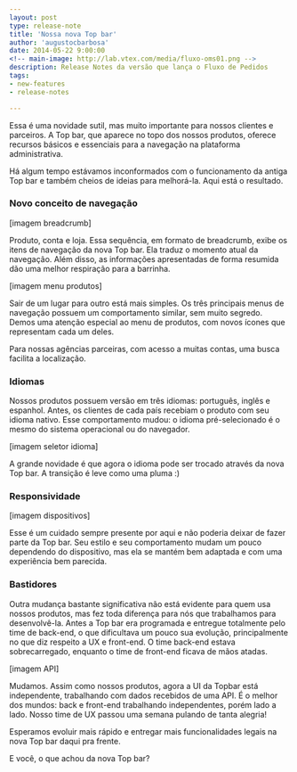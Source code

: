 ```yaml
---
layout: post
type: release-note
title: 'Nossa nova Top bar'
author: 'augustocbarbosa'
date: 2014-05-22 9:00:00
<!-- main-image: http://lab.vtex.com/media/fluxo-oms01.png -->
description: Release Notes da versão que lança o Fluxo de Pedidos
tags: 
- new-features
- release-notes

---
```


Essa é uma novidade sutil, mas muito importante para nossos clientes e parceiros. A Top bar, que aparece no topo dos nossos produtos,  oferece recursos básicos e essenciais para a navegação na plataforma administrativa.

Há algum tempo estávamos inconformados com o funcionamento da antiga Top bar e também cheios de ideias para melhorá-la. Aqui está o resultado.


### Novo conceito de navegação

[imagem breadcrumb]

Produto, conta e loja. Essa sequência, em formato de breadcrumb,  exibe os itens de navegação da nova Top bar. Ela  traduz o momento atual da navegação. Além disso, as informações apresentadas de forma resumida dão uma melhor respiração para a barrinha.

[imagem menu produtos]

Sair de um lugar para outro está mais simples. Os três principais menus de navegação possuem um comportamento similar, sem muito segredo. Demos uma atenção especial ao menu de produtos, com novos ícones que representam cada um deles.

Para nossas agências parceiras, com acesso a muitas contas, uma busca facilita a localização.


### Idiomas

Nossos produtos possuem versão em três idiomas: português, inglês e espanhol. Antes, os clientes de cada país recebiam o produto com seu idioma nativo. Esse comportamento mudou: o idioma pré-selecionado é o mesmo do sistema operacional ou do navegador.

[imagem seletor idioma]

A grande novidade é que agora o idioma pode ser trocado através da nova Top bar. A transição é leve como uma pluma :)

### Responsividade

[imagem dispositivos]

Esse é um cuidado sempre presente por aqui e não poderia deixar de fazer parte da Top bar. Seu estilo e seu comportamento mudam um pouco dependendo do dispositivo, mas ela se mantém bem adaptada e com uma experiência bem parecida.

### Bastidores

Outra mudança bastante significativa não está evidente para quem usa nossos produtos, mas fez toda diferença para nós que trabalhamos para desenvolvê-la. Antes a Top bar era programada e entregue totalmente pelo time de back-end, o que dificultava um pouco sua evolução, principalmente no que diz respeito a UX e front-end. O time back-end estava sobrecarregado, enquanto o time de front-end ficava de mãos atadas.

[imagem API]

Mudamos. Assim como nossos produtos, agora a UI da Topbar está independente, trabalhando com dados recebidos de uma API. É o melhor dos mundos: back e front-end trabalhando independentes, porém lado a lado. Nosso time de UX passou uma semana pulando de tanta alegria!

Esperamos evoluir mais rápido e entregar mais funcionalidades legais na nova Top bar daqui pra frente.

E você, o que achou da nova Top bar?
